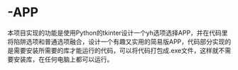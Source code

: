 # -APP
本项目实现的功能是使用Python的tkinter设计一个yh选项选择APP，并在代码里将陷阱选项和普通选项融合，设计一个有趣又实用的简易版APP，代码部分实现的是需要安装所需要的库才能运行的代码，可以将代码打包成.exe文件，这样就不需要安装库，在任何电脑上都可以运行。
